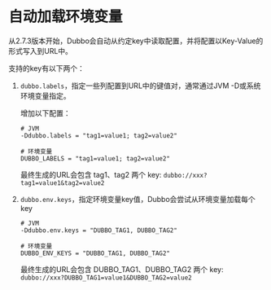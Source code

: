 # 自动加载环境变量

从2.7.3版本开始，Dubbo会自动从约定key中读取配置，并将配置以Key-Value的形式写入到URL中。

支持的key有以下两个：

1. `dubbo.labels`，指定一些列配置到URL中的键值对，通常通过JVM -D或系统环境变量指定。

    增加以下配置：
    
    ```properties
    # JVM
    -Ddubbo.labels = "tag1=value1; tag2=value2"
 
    # 环境变量
    DUBBO_LABELS = "tag1=value1; tag2=value2"
    ```
    最终生成的URL会包含 tag1、tag2 两个 key: `dubbo://xxx?tag1=value1&tag2=value2`
    
    
2. `dubbo.env.keys`，指定环境变量key值，Dubbo会尝试从环境变量加载每个 key

    ```properties
    # JVM
    -Ddubbo.env.keys = "DUBBO_TAG1, DUBBO_TAG2"

    # 环境变量
    DUBBO_ENV_KEYS = "DUBBO_TAG1, DUBBO_TAG2"
    ```
    
    最终生成的URL会包含 DUBBO_TAG1、DUBBO_TAG2 两个 key: `dubbo://xxx?DUBBO_TAG1=value1&DUBBO_TAG2=value2`